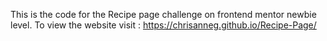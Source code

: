 This is the code for the Recipe page challenge on frontend mentor newbie level.
To view the website visit : https://chrisanneg.github.io/Recipe-Page/
